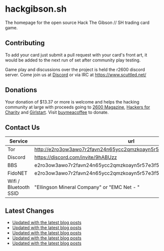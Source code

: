 # hackgibson.sh
The homepage for the open source Hack The Gibson // SH trading card game.


## Contributing

To add your card just submit a pull request with your card's front art, it would be added to the next run of set after community play testing.

Game play and discussions over the project is held the r2600 discord server. Come join us at [Discord](https://discord.com/invite/9hABUzz) or via IRC at https://www.scuttled.net/


## Donations

Your donation of $13.37 or more is welcome and helps the hacking community at large with proceeds going to [2600 Magazine](https://2600.com/), [Hackers for Charity](https://hackersforcharity.org) and [Girlstart](https://girlstart.org).  Visit [buymeacoffee](https://www.buymeacoffee.com/hackgibson.sh) to donate.


## Contact Us

Service | url
-|-
Tor | http://e2ro3ow3awo7r2favn24n65ycc2qmzkoayn5r57e3f56nvjwdcgg32ad.onion
Discord | https://discord.com/invite/9hABUzz
BBS | e2ro3ow3awo7r2favn24n65ycc2qmzkoayn5r57e3f56nvjwdcgg32ad.onion:23
FidoNET | e2ro3ow3awo7r2favn24n65ycc2qmzkoayn5r57e3f56nvjwdcgg32ad.onion:24554
Wifi / Bluetooth SSID | "Ellingson Mineral Company" or "EMC Net - <fidonet address>"

## Latest Changes
<!-- BLOG-POST-LIST:START -->
- [Updated with the latest blog posts](https://github.com/DFW2600/hackgibson.sh/commit/692ba014357ba36bc8e6283dc8f0bc6de6985ba1)
- [Updated with the latest blog posts](https://github.com/DFW2600/hackgibson.sh/commit/fa9cf39ad682f55d79ab1aba6a261362cbc02729)
- [Updated with the latest blog posts](https://github.com/DFW2600/hackgibson.sh/commit/d5d2f3e03ad059d7ce617cb6978767bc8d89f1d1)
- [Updated with the latest blog posts](https://github.com/DFW2600/hackgibson.sh/commit/2e174585c47d44a0517382fbeb54e2071e6ef79c)
- [Updated with the latest blog posts](https://github.com/DFW2600/hackgibson.sh/commit/d8284a5901e65221708292df5f5610cb98976c50)
<!-- BLOG-POST-LIST:END -->
